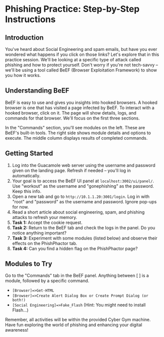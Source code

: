 # Phishing Practice: Step-by-Step Instructions

## Introduction
You've heard about Social Engineering and spam emails, but have you ever wondered what happens if you click on those links? Let's explore that in this practice session. We'll be looking at a specific type of attack called phishing and how to protect yourself. Don't worry if you're not tech-savvy – we'll be using a tool called BeEF (Browser Exploitation Framework) to show you how it works.

## Understanding BeEF
BeEF is easy to use and gives you insights into hooked browsers. A hooked browser is one that has visited a page infected by BeEF. To interact with a hooked browser, click on it. The page will show details, logs, and commands for that browser. We'll focus on the first three sections.

In the "Commands" section, you'll see modules on the left. These are BeEF's built-in tools. The right side shows module details and options to execute. The middle column displays results of completed commands.

## Getting Started
1. Log into the Guacamole web server using the username and password given on the landing page. Refresh if needed – you'll log in automatically.
2. Your goal is to access the BeEF UI panel at `localhost:3002/ui/panel/`. Use "workout" as the username and "gonephishing" as the password. Keep this info.
3. Open a new tab and go to `http://10.1.1.20:3001/login`. Log in with "root" and "password" as the username and password. Ignore pop-ups for now.
4. Read a short article about social engineering, spam, and phishing attacks to refresh your memory.
5. **Task 1:** Accept the cookie request.
6. **Task 2:** Return to the BeEF tab and check the logs in the panel. Do you notice anything important?
7. **Task 3:** Experiment with some modules (listed below) and observe their effects on the PhishPhactor tab.
8. **Task 4:** Can you find a hidden flag on the PhishPhactor page?

## Modules to Try
Go to the "Commands" tab in the BeEF panel.
Anything between [ ] is a module, followed by a specific command.
- `[Browser]=>Get-HTML`
- `[Browser]=>Create Alert Dialog Box or Create Prompt Dialog (or both!)`
- `[Social Engineering]=>Fake_Flash`
(Hint: You might need to install Flash...)

Remember, all activities will be within the provided Cyber Gym machine. Have fun exploring the world of phishing and enhancing your digital awareness!
